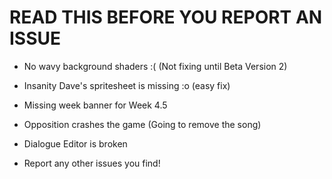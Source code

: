 # READ THIS BEFORE YOU REPORT AN ISSUE

- No wavy background shaders :( (Not fixing until Beta Version 2)
- Insanity Dave's spritesheet is missing :o (easy fix)
- Missing week banner for Week 4.5
- Opposition crashes the game (Going to remove the song)
- Dialogue Editor is broken

- Report any other issues you find!
